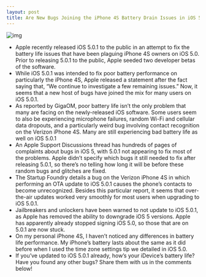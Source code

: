 ```yaml
---
layout: post
title: Are New Bugs Joining the iPhone 4S Battery Drain Issues in iOS 5.0.1?
---
```

![img](http://media.idownloadblog.com/wp-content/uploads/2011/10/iOS-5-features-e1318437988451.jpeg)
* Apple recently released iOS 5.0.1 to the public in an attempt to fix the battery life issues that have been plaguing iPhone 4S owners on iOS 5.0. Prior to releasing 5.0.1 to the public, Apple seeded two developer betas of the software.
* While iOS 5.0.1 was intended to fix poor battery performance on particularly the iPhone 4S, Apple released a statement after the fact saying that, “We continue to investigate a few remaining issues.” Now, it seems that a new host of bugs have joined the mix for many users on iOS 5.0.1.
* As reported by GigaOM, poor battery life isn’t the only problem that many are facing on the newly-released iOS software. Some users seem to also be experiencing microphone failures, random Wi-Fi and cellular data dropouts, and a particularly weird bug involving contact recognition on the Verizon iPhone 4S. Many are still experiencing bad battery life as well on iOS 5.0.1
* An Apple Support Discussions thread has hundreds of pages of complaints about bugs in iOS 5, with 5.0.1 not appearing to fix most of the problems. Apple didn’t specify which bugs it still needed to fix after releasing 5.0.1, so there’s no telling how long it will be before these random bugs and glitches are fixed.
* The Startup Foundry details a bug on the Verizon iPhone 4S in which performing an OTA update to iOS 5.0.1 causes the phone’s contacts to become unrecognized. Besides this particular report, it seems that over-the-air updates worked very smoothly for most users when upgrading to iOS 5.0.1.
* Jailbreakers and unlockers have been warned to not update to iOS 5.0.1, as Apple has removed the ability to downgrade iOS 5 versions. Apple has apparently already stopped signing iOS 5.0, so those that are on 5.0.1 are now stuck.
* On my personal iPhone 4S, I haven’t noticed any differences in battery life performance. My iPhone’s battery lasts about the same as it did before when I used the time zone settings tip we detailed in iOS 5.0.
* If you’ve updated to iOS 5.0.1 already, how’s your iDevice’s battery life? Have you found any other bugs? Share them with us in the comments below!


